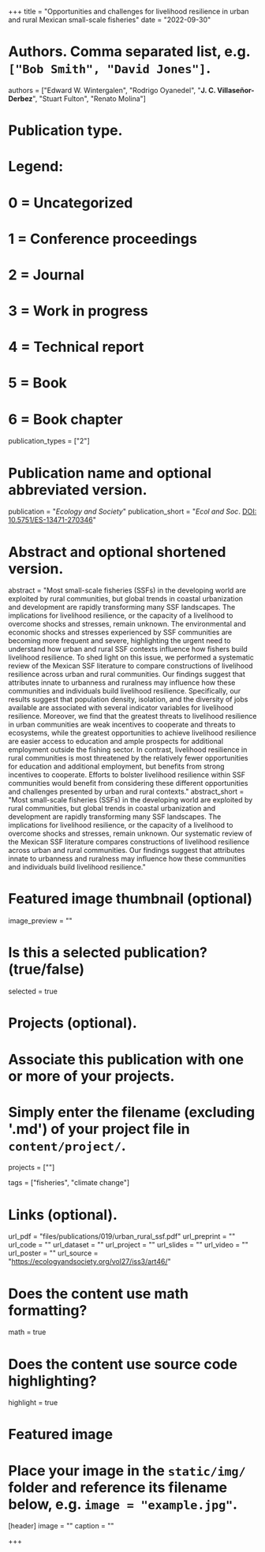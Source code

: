 +++
title = "Opportunities and challenges for livelihood resilience in urban and rural Mexican small-scale fisheries"
date = "2022-09-30"

# Authors. Comma separated list, e.g. `["Bob Smith", "David Jones"]`.
authors = ["Edward W. Wintergalen", "Rodrigo Oyanedel", "**J. C. Villaseñor-Derbez**", "Stuart Fulton", "Renato Molina"]

# Publication type.
# Legend:
# 0 = Uncategorized
# 1 = Conference proceedings
# 2 = Journal
# 3 = Work in progress
# 4 = Technical report
# 5 = Book
# 6 = Book chapter
publication_types = ["2"]

# Publication name and optional abbreviated version.
publication = "*Ecology and Society*"
publication_short = "*Ecol and Soc*. [DOI: 10.5751/ES-13471-270346](https://doi.org/10.5751/ES-13471-270346)"

# Abstract and optional shortened version.
abstract = "Most small-scale fisheries (SSFs) in the developing world are exploited by rural communities, but global trends in coastal urbanization and development are rapidly transforming many SSF landscapes. The implications for livelihood resilience, or the capacity of a livelihood to overcome shocks and stresses, remain unknown. The environmental and economic shocks and stresses experienced by SSF communities are becoming more frequent and severe, highlighting the urgent need to understand how urban and rural SSF contexts influence how fishers build livelihood resilience. To shed light on this issue, we performed a systematic review of the Mexican SSF literature to compare constructions of livelihood resilience across urban and rural communities. Our findings suggest that attributes innate to urbanness and ruralness may influence how these communities and individuals build livelihood resilience. Specifically, our results suggest that population density, isolation, and the diversity of jobs available are associated with several indicator variables for livelihood resilience. Moreover, we find that the greatest threats to livelihood resilience in urban communities are weak incentives to cooperate and threats to ecosystems, while the greatest opportunities to achieve livelihood resilience are easier access to education and ample prospects for additional employment outside the fishing sector. In contrast, livelihood resilience in rural communities is most threatened by the relatively fewer opportunities for education and additional employment, but benefits from strong incentives to cooperate. Efforts to bolster livelihood resilience within SSF communities would benefit from considering these different opportunities and challenges presented by urban and rural contexts."
abstract_short = "Most small-scale fisheries (SSFs) in the developing world are exploited by rural communities, but global trends in coastal urbanization and development are rapidly transforming many SSF landscapes. The implications for livelihood resilience, or the capacity of a livelihood to overcome shocks and stresses, remain unknown. Our systematic review of the Mexican SSF literature compares constructions of livelihood resilience across urban and rural communities. Our findings suggest that attributes innate to urbanness and ruralness may influence how these communities and individuals build livelihood resilience."

# Featured image thumbnail (optional)
image_preview = ""

# Is this a selected publication? (true/false)
selected = true

# Projects (optional).
#   Associate this publication with one or more of your projects.
#   Simply enter the filename (excluding '.md') of your project file in `content/project/`.
projects = [""]

tags = ["fisheries", "climate change"]

# Links (optional).
url_pdf = "files/publications/019/urban_rural_ssf.pdf"
url_preprint = ""
url_code = ""
url_dataset = ""
url_project = ""
url_slides = ""
url_video = ""
url_poster = ""
url_source = "https://ecologyandsociety.org/vol27/iss3/art46/"

# Does the content use math formatting?
math = true

# Does the content use source code highlighting?
highlight = true

# Featured image
# Place your image in the `static/img/` folder and reference its filename below, e.g. `image = "example.jpg"`.
[header]
image = ""
caption = ""

+++



